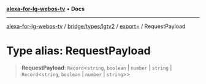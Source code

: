 [**alexa-for-lg-webos-tv**](../../../../../../README.md) • **Docs**

***

[alexa-for-lg-webos-tv](../../../../../../modules.md) / [bridge/types/lgtv2](../../../README.md) / [export=](../README.md) / RequestPayload

# Type alias: RequestPayload

> **RequestPayload**: `Record`\<`string`, `boolean` \| `number` \| `string` \| `Record`\<`string`, `boolean` \| `number` \| `string`\>\>
